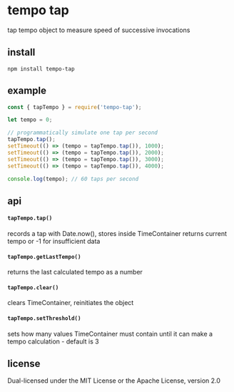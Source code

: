 # tempo tap

tap tempo object to measure speed of successive invocations

## install

`npm install tempo-tap`

## example

```js
const { tapTempo } = require('tempo-tap');

let tempo = 0;

// programmatically simulate one tap per second
tapTempo.tap();
setTimeout(() => (tempo = tapTempo.tap()), 1000);
setTimeout(() => (tempo = tapTempo.tap()), 2000);
setTimeout(() => (tempo = tapTempo.tap()), 3000);
setTimeout(() => (tempo = tapTempo.tap()), 4000);

console.log(tempo); // 60 taps per second
```

## api

#### ``tapTempo.tap()``

records a tap with Date.now(), stores inside TimeContainer
returns current tempo or -1 for insufficient data

#### ``tapTempo.getLastTempo()``

returns the last calculated tempo as a number

#### ``tapTempo.clear()``

clears TimeContainer, reinitiates the object

#### ``tapTempo.setThreshold()``

sets how many values TimeContainer must contain until it can make a tempo calculation - default is 3

## license

Dual-licensed under the MIT License or the Apache License, version 2.0
